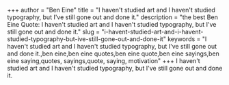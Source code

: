 +++
author = "Ben Eine"
title = "I haven't studied art and I haven't studied typography, but I've still gone out and done it."
description = "the best Ben Eine Quote: I haven't studied art and I haven't studied typography, but I've still gone out and done it."
slug = "i-havent-studied-art-and-i-havent-studied-typography-but-ive-still-gone-out-and-done-it"
keywords = "I haven't studied art and I haven't studied typography, but I've still gone out and done it.,ben eine,ben eine quotes,ben eine quote,ben eine sayings,ben eine saying,quotes, sayings,quote, saying, motivation"
+++
I haven't studied art and I haven't studied typography, but I've still gone out and done it.
